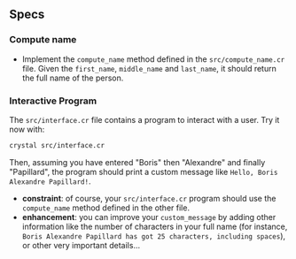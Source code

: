 ## Specs

### Compute name

- Implement the `compute_name` method defined in the `src/compute_name.cr` file. Given the `first_name`, `middle_name` and `last_name`, it should return the full name of the person.

### Interactive Program

The `src/interface.cr` file contains a program to interact with a user. Try it now with:

```bash
crystal src/interface.cr
```

Then, assuming you have entered "Boris" then "Alexandre" and finally "Papillard", the program should print a custom message like `Hello, Boris Alexandre Papillard!`.

- **constraint**: of course, your `src/interface.cr` program should use the `compute_name` method defined in the other file.
- **enhancement**: you can improve your `custom_message` by adding other information like the number of characters in your full name (for instance, `Boris Alexandre Papillard has got 25 characters, including spaces`), or other very important details...

